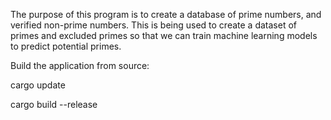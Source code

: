 The purpose of this program is to create a database of prime numbers, and verified non-prime numbers.
This is being used to create a dataset of primes and excluded primes so that we can train machine learning
models to predict potential primes.

Build the application from source:

cargo update

cargo build --release
